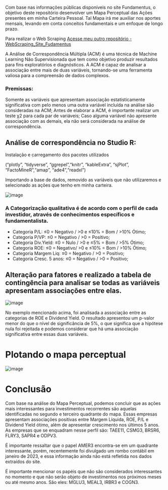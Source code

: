 Com base nas informações públicas disponíveis no site Fundamentus, o objetivo deste repositório desenvolver um Mapa Perceptual das Ações presentes em minha Carteira Pessoal. Tal Mapa irá me auxiliar nos aportes mensais, levando em conta conceitos fundamentais e um enfoque de longo prazo.

Para realizar o Web Scraping [Acesse meu outro repositório -  WebScraping_Site_Fudamentus](https://github.com/gabriellfariaa/WebScraping_Site_Fudamentus)

A Análise de Correspondência Múltipla (ACM) é uma técnica de Machine Learning Não Supervisionada que tem como objetivo produzir resultados para fins exploratórios e diagnósticos. A ACM é capaz de analisar a associação entre mais de duas variáveis, tornando-se uma ferramenta valiosa para a compreensão de dados complexos.

### Premissas:

Somente as variáveis que apresentam associação estatisticamente significativa com pelo menos uma outra variável incluída na análise são consideradas na ACM;
Antes de elaborar a ACM, é importante realizar um teste χ2 para cada par de variáveis;
Caso alguma variável não apresente associação com as demais, ela não será considerada na análise de correspondência.

## Análise de correspondência no Studio R:
Instalação e carregamento dos pacotes utilizados

(“plotly”, “tidyverse”, “ggrepel”,“knitr”, “kableExtra”, “sjPlot”, “FactoMineR”,“amap”, “ade4”,“readxl”)

Importando a base de dados, removido as variáveis que não utilizaremos e selecionado as ações que tenho em minha carteira.

![image](https://github.com/gabriellfariaa/ACM/assets/111810067/d199c812-0372-4c3a-922b-83f1186a2f7e)

### A Categorização qualitativa é de acordo com o perfil de cada investidor, através de conhecimentos específicos e fundamentalista.

- Categoria P/L: ≤0 = Negativo / >0 e ≤10% = Bom / >10% Ótimo;
- Categoria P/VP: ≤0 = Negativo / >0 = Positivo;
- Categoria Div.Yield: ≤0 = Nulo / >0 e ≤5% = Bom / >5% Ótimo;
- Categoria ROE: ≤0 = Negativo/ >0 e ≤10% = Bom / >10% Ótimo;
- Categoria Margem Liq: ≤0 = Negativo / >0 = Positivo;
- Categoria Cresc. 5 anos: ≤0 = Negativo / >0 = Positivo;

## Alteração para fatores e realizado a tabela de contingência para analisar se todas as variáveis apresentam associações entre elas.
![image](https://miro.medium.com/v2/resize:fit:640/format:webp/1*LmxMmxDlovFDZ5oZtmWc_w.png)

No exemplo mencionado acima, foi analisada a associação entre as categorias de ROE e Dividend Yield. O resultado apresentou um p-valor menor do que o nível de significância de 5%, o que significa que a hipótese nula foi rejeitada e podemos considerar que há uma associação significativa entre essas duas variáveis.

# Plotando o mapa perceptual
![image](https://miro.medium.com/v2/resize:fit:1400/format:webp/1*6R2nXF57ixCBHHz7QM-eFQ.png)

# Conclusão
Com base na análise do Mapa Perceptual, podemos concluir que as ações mais interessantes para investimentos recorrentes são aquelas identificadas no segundo e terceiro quadrante do mapa. Essas empresas apresentam associações positivas entre Margem Líquida, ROE, P/L e Dividend Yield ótimo, além de apresentar crescimento nos últimos 5 anos. As empresas que se enquadram nesse perfil são: TAEE11, CSMG3, BRSR6, FLRY3, SAPR4 e ODPV3.

É importante ressaltar que o papel AMER3 encontra-se em um quadrante interessante, porém, recentemente foi divulgado um rombo contábil em janeiro de 2023, e essa informação ainda não está refletida nos dados extraídos do site.

É importante mencionar os papéis que não são considerados interessantes no momento e que não serão objeto de investimentos nos próximos meses ou até mesmo anos. São eles: MGLU3, MEAL3, IRBR3 e COGN3.


